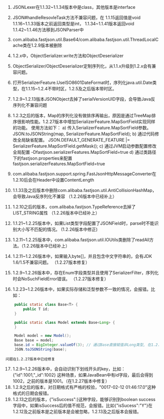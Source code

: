 1. JSONLexer在1.1.32~1.1.34版本中是class，其他版本是interface
2. JSON#handleResovleTask方法不兼容问题，在
	1.1.15返回值是void
	1.1.16~1.1.33版本之前返回类型是int，
	1.1.34~1.1.41版本返回void
	1.1.42~1.1.46方法移到JSONParser中
3. com.alibaba.fastjson.util.Base64/com.alibaba.fastjson.util.ThreadLocalCache类在1.2.9版本被删除
4. 1.2.x中，ObjectSerializer.write方法和ObjectDeserializer
5. ObjectSerializer/ObjectDeserializer定制序列化，从1.1.x升级到1.2.x会有兼容问题。
6. 打开SerializerFeature.UseISO8601DateFormat时，序列化java.util.Date类型，在1.1.15~1.2.4不带时区，1.2.5及之后版本带时区。
7. 1.2.9~1.2.13版本JSONObject去掉了serialVersionUID字段，会导致Java反序列化不兼容问题
8. 1.2.3之后的版本，Map的序列化没有做排序再输出，原因是通过TreeMap排序很影响性能。1.2.27版本中增加SerializerFeature.MapSortField实现同样的功能。
	使用方法如下：
	a) 传入SerializerFeature.MapSortField参数。
		JSON.toJSONString(map, SerializerFeature.MapSortField);
	b) 通过代码修改全局缺省配置。
		JSON.DEFAULT_GENERATE_FEATURE |= SerializerFeature.MapSortField.getMask();
	c) 通过JVM启动参数配置修改全局配置
		-Dfastjson.serializerFeatures.MapSortField=true
	d) 通过类路径下的fastjson.properties来配置
		fastjson.serializerFeatures.MapSortField=true

9. com.alibaba.fastjson.support.spring.FastJsonHttpMessageConverter在1.2.10后会在Header中设置ContentLength
10. 1.1.33及之后版本中删除com.alibaba.fastjson.util.AntiCollisionHashMap，会导致Java反序列化不兼容 （1.2.26版本中已经补上）
11. 1.2.10之后的版本，com.alibaba.fastjson.TypeReference去掉了LIST_STRING属性 （1.2.26版本中已经补上）
12. 1.1.21~1.2.25版本中，如果List类型字段配置了JSONField时，parse时不能识别大小写不匹配的情况。 (1.2.26版本中修正)
13. 1.2.11~1.2.25版本中，com.alibaba.fastjson.util.IOUtils类删除了readAll方法。（1.2.26版本中已经补上）
14. 1.2.11~1.2.26版本中，如果输入byte[]，并且包含中文字符串的，会有JDK 1.6/1.5不兼容问题。 （1.2.27版本修复）
15. 1.2.9~1.2.26版本中，存在Enum字段类型并且使用了SerializerFilter，序列化时会NoSuchFieldError错误。 （1.2.27版本修复）
16. 1.2.23~1.2.26版本中，如果实际存储和泛型参数不一致的情况，会报错。比如：
```java
    public static class Base<T> {
        public T id;
    }

    public static class Model extends Base<Long> {
    }

	Model model = new Model();
	Base base = model;
	base.id = BigInteger.valueOf(3); // 通过Base直接赋值非Long类型, 在1.2.23~1.2.26版本中toJSONString会报错
	JSON.toJSONString(base);
```
	问题在1.2.27版本中已经修复
17. 1.2.9~1.2.26版本中，会自动识别下划线开头的key，比如：{"id":1001,"_id":1002} 这种场景，如果JavaBean中有id字段，最后会得到1002，之前的版本是1001。（在1.2.27版本中修复）
18. 1.2.9之后的版本，对日期格式有严格的校验，"0017-02-12 01:46:17.0"这种格式的日期会报错。
19. 1.2.13之后的版本，{"isSuccess":}这种字段，能够识别到boolean success字段中，如果isSuccess后的值不规范，会报错。比如{"isSucess":"Y"}在1.2.12及之前版本是之前版本是会被忽略，1.2.13及之后版本会报错。